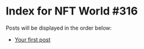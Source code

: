 # Index for NFT World #316
Posts will be displayed in the order below:

- [Your first post](./001-first.md)

